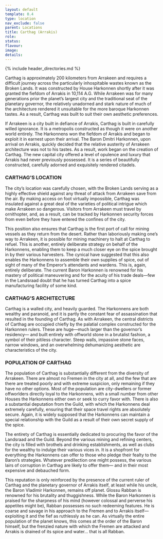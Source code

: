 ```yaml
---
layout: default
template: 0.4
type: location
nav_exclude: false
parent: Locations
title: Carthag (Arrakis)
role: 
status: 
flavour: 
image: 
details:
---
```

{% include header_directories.md %}

Carthag is approximately 200 kilometers from Arrakeen
and requires a difficult journey across the particularly
inhospitable wastes known as the Broken Lands. It was
constructed by House Harkonnen shortly after it was
granted the fiefdom of Arrakis in 10,114 A.G. While
Arrakeen was for many generations prior the planet’s
largest city and the traditional seat of the planetary
governor, the relatively unadorned and stark nature of
much of the architecture rendered it unsuitable for the
more baroque Harkonnen tastes. As a result, Carthag
was built to suit their own aesthetic preferences.  

If Arrakeen is a city built in defiance of Arrakis, Carthag
is built in carefully willed ignorance. It is a metropolis
constructed as though it were on another world entirely.
The Harkonnens won the fiefdom of Arrakis and began
to exploit it in earnest upon their arrival. The Baron
Dmitri Harkonnen, upon arrival on Arrakis, quickly
decided that the relative austerity of Arrakeen architecture was not to his tastes. As a result, work began on the
creation of Carthag. The new capital city offered a level
of opulence and luxury that Arrakis had never previously
possessed. It is a series of beautifully constructed, carefully adorned and exquisitely rendered citadels.  

### CARTHAG’S LOCATION  
The city’s location was carefully chosen, with the Broken
Lands serving as a highly effective shield against any
threat of attack from Arrakeen save from the air. By
making access on foot virtually impossible, Carthag was
insulated against a great deal of the varieties of political intrigue which make Arrakeen so dangerous. Visitors
from Arrakeen must travel by ornithopter, and, as a
result, can be tracked by Harkonnen security forces from
even before they have entered the confines of the city.  

This position also ensures that Carthag is the first port
of call for mining vessels as they return from the desert.
Rather than laboriously making one’s way to Arrakeen,
it is possible for mining machinery to halt at Carthag
to refuel. This is another, entirely deliberate strategy
on behalf of the Harkonnens, enabling them to keep a
much closer eye on the spice brought in by their various
harvesters. The cynical have suggested that this also
enables the Harkonnens to assemble their own supplies
of spice, out of sight of many of the Emperor’s attendants and wardens. This is, again, entirely deliberate. The
current Baron Harkonnen is renowned for his mastery
of political maneuvering and for the acuity of his trade
deals—few in the Landsraad doubt that he has turned
Carthag into a spice manufacturing facility of some kind.  

### CARTHAG’S ARCHITECTURE  
Carthag is a walled city, and heavily guarded. The
Harkonnens are both wealthy and paranoid, and it is
partly the constant fear of assassination that resulted in
the founding of Carthag. As with Arrakeen, the central
districts of Carthag are occupied chiefly by the palatial
complex constructed for the Harkonnen rulers. These
are huge—much larger than the governor’s residency—
and built entirely with offworld stone in a brutalist
fashion, a symbol of their pitiless character. Steep walls,
impassive stone faces, narrow windows, and an overwhelming dehumanizing aesthetic are characteristics of the city.  

### POPULATION OF CARTHAG  
The population of Carthag is substantially different from
the diversity of Arrakeen. There are almost no Fremen
in the city at all, and the few that are there are treated
poorly and with extreme suspicion, only remaining if
they have no other options. Most of the population are
city-dwellers or former offworlders directly loyal to the
Harkonnens, with a small number from other Houses the
Harkonnens either own or seek to curry favor with. There
is also a substantial deputation from the Guild, with
which the Harkonnens deal extremely carefully, ensuring that their space travel rights are absolutely secure.
Again, it is widely supposed that the Harkonnens can
maintain a special relationship with the Guild as a result
of their own secret supply of the spice.  

The entirety of Carthag is essentially dedicated to procuring the favor of the Landsraad and the Guild. Beyond
the various mining and refining centers, the city is filled
with brothels and drinking establishments, as well as
clubs for the wealthy to indulge their various vices in. It
is a shopfront for everything the Harkonnens can offer to
those who pledge their fealty to the Baron’s strategies.
Whatever predilection one might possess, the various
lairs of corruption in Carthag are likely to offer them—
and in their most expensive and debauched form.  

This reputation is only reinforced by the presence of
the current ruler of Carthag and the planetary governor of Arrakis itself, at least while his uncle, the Baron
Vladimir Harkonnen, remains off planet. Glossu Rabban
is renowned for his brutality and thuggishness. While
the Baron Harkonnen is praised for the sharpness of
his mind (however colossal and perverse his appetites might be), Rabban possesses no such redeeming
features. He is coarse and savage in his approach to the
Fremen and to Arrakis itself—exploiting it and the fief as
ruthlessly as he can. As virtually the entire population of
the planet knows, this comes at the order of the Baron
himself, but the frenzied nature with which the Fremen
are attacked and Arrakis is drained of its spice and
water… that is all Rabban.